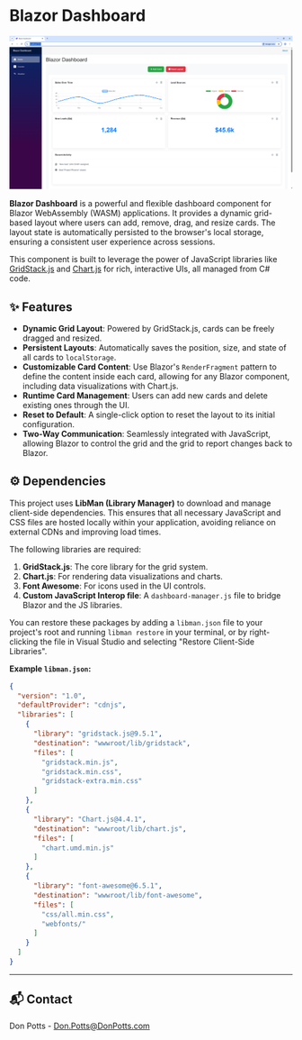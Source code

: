 ﻿# Blazor Dashboard

![Blazor Dashboard](./BlazorDashboard/Assets/BlazorDashboard.png)

**Blazor Dashboard** is a powerful and flexible dashboard component for Blazor WebAssembly (WASM) applications. It provides a dynamic grid-based layout where users can add, remove, drag, and resize cards. The layout state is automatically persisted to the browser's local storage, ensuring a consistent user experience across sessions.

This component is built to leverage the power of JavaScript libraries like [GridStack.js](https://gridstackjs.com/) and [Chart.js](https://www.chartjs.org/) for rich, interactive UIs, all managed from C# code.

## ✨ Features

-   **Dynamic Grid Layout**: Powered by GridStack.js, cards can be freely dragged and resized.
-   **Persistent Layouts**: Automatically saves the position, size, and state of all cards to `localStorage`.
-   **Customizable Card Content**: Use Blazor's `RenderFragment` pattern to define the content inside each card, allowing for any Blazor component, including data visualizations with Chart.js.
-   **Runtime Card Management**: Users can add new cards and delete existing ones through the UI.
-   **Reset to Default**: A single-click option to reset the layout to its initial configuration.
-   **Two-Way Communication**: Seamlessly integrated with JavaScript, allowing Blazor to control the grid and the grid to report changes back to Blazor.

## ⚙️ Dependencies

This project uses **LibMan (Library Manager)** to download and manage client-side dependencies. This ensures that all necessary JavaScript and CSS files are hosted locally within your application, avoiding reliance on external CDNs and improving load times.

The following libraries are required:

1.  **GridStack.js**: The core library for the grid system.
2.  **Chart.js**: For rendering data visualizations and charts.
3.  **Font Awesome**: For icons used in the UI controls.
4.  **Custom JavaScript Interop file**: A `dashboard-manager.js` file to bridge Blazor and the JS libraries.

You can restore these packages by adding a `libman.json` file to your project's root and running `libman restore` in your terminal, or by right-clicking the file in Visual Studio and selecting "Restore Client-Side Libraries".

**Example `libman.json`:**
```json
{
  "version": "1.0",
  "defaultProvider": "cdnjs",
  "libraries": [
    {
      "library": "gridstack.js@9.5.1",
      "destination": "wwwroot/lib/gridstack",
      "files": [
        "gridstack.min.js",
        "gridstack.min.css",
        "gridstack-extra.min.css"
      ]
    },
    {
      "library": "Chart.js@4.4.1",
      "destination": "wwwroot/lib/chart.js",
      "files": [
        "chart.umd.min.js"
      ]
    },
    {
      "library": "font-awesome@6.5.1",
      "destination": "wwwroot/lib/font-awesome",
      "files": [
        "css/all.min.css",
        "webfonts/"
      ]
    }
  ]
}
```

---

## 📬 Contact

Don Potts - Don.Potts@DonPotts.com